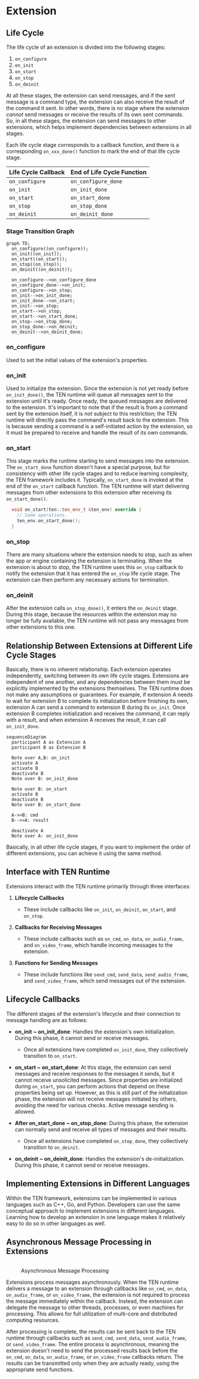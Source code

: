 # Extension

## Life Cycle

The life cycle of an extension is divided into the following stages:

1. `on_configure`
2. `on_init`
3. `on_start`
4. `on_stop`
5. `on_deinit`

At all these stages, the extension can send messages, and if the sent message is a command type, the extension can also receive the result of the command it sent. In other words, there is no stage where the extension *cannot* send messages or receive the results of its own sent commands. So, in all these stages, the extension can send messages to other extensions, which helps implement dependencies between extensions in all stages.

Each life cycle stage corresponds to a callback function, and there is a corresponding `on_xxx_done()` function to mark the end of that life cycle stage.

| Life Cycle Callback | End of Life Cycle Function   |
|---------------------|------------------------------|
| `on_configure`      | `on_configure_done`          |
| `on_init`           | `on_init_done`               |
| `on_start`          | `on_start_done`              |
| `on_stop`           | `on_stop_done`               |
| `on_deinit`         | `on_deinit_done`             |

### Stage Transition Graph

```mermaid
graph TD;
  on_configure((on_configure));
  on_init((on_init));
  on_start((on_start));
  on_stop((on_stop));
  on_deinit((on_deinit));

  on_configure-->on_configure_done
  on_configure_done-->on_init;
  on_configure-->on_stop;
  on_init-->on_init_done;
  on_init_done-->on_start;
  on_init-->on_stop;
  on_start-->on_stop;
  on_start-->on_start_done;
  on_stop-->on_stop_done;
  on_stop_done-->on_deinit;
  on_deinit-->on_deinit_done;
```

### on_configure

Used to set the initial values of the extension's properties.

### on_init

Used to initialize the extension. Since the extension is not yet ready before `on_init_done()`, the TEN runtime will queue all messages sent to the extension until it's ready. Once ready, the queued messages are delivered to the extension. It's important to note that if the result is from a command sent by the extension itself, it is *not* subject to this restriction; the TEN runtime will directly pass the command's result back to the extension. This is because sending a command is a self-initiated action by the extension, so it must be prepared to receive and handle the result of its own commands.

### on_start

This stage marks the runtime starting to send messages into the extension. The `on_start_done` function doesn't have a special purpose, but for consistency with other life cycle stages and to reduce learning complexity, the TEN framework includes it. Typically, `on_start_done` is invoked at the end of the `on_start` callback function. The TEN runtime will start delivering messages from other extensions to this extension after receiving its `on_start_done()`.

```c++
  void on_start(ten::ten_env_t &ten_env) override {
    // Some operations.
    ten_env.on_start_done();
  }
```

### on_stop

There are many situations where the extension needs to stop, such as when the app or engine containing the extension is terminating. When the extension is about to stop, the TEN runtime uses this `on_stop` callback to notify the extension that it has entered the `on_stop` life cycle stage. The extension can then perform any necessary actions for termination.

### on_deinit

After the extension calls `on_stop_done()`, it enters the `on_deinit` stage. During this stage, because the resources within the extension may no longer be fully available, the TEN runtime will not pass any messages from other extensions to this one.

## Relationship Between Extensions at Different Life Cycle Stages

Basically, there is no inherent relationship. Each extension operates independently, switching between its own life cycle stages. Extensions are independent of one another, and any dependencies between them must be explicitly implemented by the extensions themselves. The TEN runtime does not make any assumptions or guarantees. For example, if extension A needs to wait for extension B to complete its initialization before finishing its own, extension A can send a command to extension B during its `on_init`. Once extension B completes initialization and receives the command, it can reply with a result, and when extension A receives the result, it can call `on_init_done`.

```mermaid
sequenceDiagram
  participant A as Extension A
  participant B as Extension B

  Note over A,B: on_init
  activate A
  activate B
  deactivate B
  Note over B: on_init_done

  Note over B: on_start
  activate B
  deactivate B
  Note over B: on_start_done

  A->>B: cmd
  B-->>A: result

  deactivate A
  Note over A: on_init_done
```

Basically, in all other life cycle stages, if you want to implement the order of different extensions, you can achieve it using the same method.

## Interface with TEN Runtime

Extensions interact with the TEN runtime primarily through three interfaces:

1. **Lifecycle Callbacks**
   - These include callbacks like `on_init`, `on_deinit`, `on_start`, and `on_stop`.

2. **Callbacks for Receiving Messages**
   - These include callbacks such as `on_cmd`, `on_data`, `on_audio_frame`, and `on_video_frame`, which handle incoming messages to the extension.

3. **Functions for Sending Messages**
   - These include functions like `send_cmd`, `send_data`, `send_audio_frame`, and `send_video_frame`, which send messages out of the extension.

## Lifecycle Callbacks

The different stages of the extension's lifecycle and their connection to message handling are as follows:

- **on_init ~ on_init_done**: Handles the extension's own initialization. During this phase, it cannot send or receive messages.

  - Once all extensions have completed `on_init_done`, they collectively transition to `on_start`.

- **on_start ~ on_start_done**: At this stage, the extension can send messages and receive responses to the messages it sends, but it cannot receive unsolicited messages. Since properties are initialized during `on_start`, you can perform actions that depend on these properties being set up. However, as this is still part of the initialization phase, the extension will not receive messages initiated by others, avoiding the need for various checks. Active message sending is allowed.

- **After on_start_done ~ on_stop_done**: During this phase, the extension can normally send and receive all types of messages and their results.

  - Once all extensions have completed `on_stop_done`, they collectively transition to `on_deinit`.

- **on_deinit ~ on_deinit_done**: Handles the extension's de-initialization. During this phase, it cannot send or receive messages.

## Implementing Extensions in Different Languages

Within the TEN framework, extensions can be implemented in various languages such as C++, Go, and Python. Developers can use the same conceptual approach to implement extensions in different languages. Learning how to develop an extension in one language makes it relatively easy to do so in other languages as well.

## Asynchronous Message Processing in Extensions

<figure><img src="../../assets/png/asynchronous_message_processing.png" alt=""><figcaption><p>Asynchronous Message Processing</p></figcaption></figure>

Extensions process messages asynchronously. When the TEN runtime delivers a message to an extension through callbacks like `on_cmd`, `on_data`, `on_audio_frame`, or `on_video_frame`, the extension is not required to process the message immediately within the callback. Instead, the extension can delegate the message to other threads, processes, or even machines for processing. This allows for full utilization of multi-core and distributed computing resources.

After processing is complete, the results can be sent back to the TEN runtime through callbacks such as `send_cmd`, `send_data`, `send_audio_frame`, or `send_video_frame`. The entire process is asynchronous, meaning the extension doesn't need to send the processed results back before the `on_cmd`, `on_data`, `on_audio_frame`, or `on_video_frame` callbacks return. The results can be transmitted only when they are actually ready, using the appropriate send functions.
